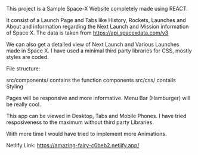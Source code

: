 This project is a Sample Space-X Website completely made using REACT.

It consist of a Launch Page and Tabs like History, Rockets, Launches and About and information regarding the Next Launch and Mission information of Space X. The data is taken from  https://api.spacexdata.com/v3

We can also get a detailed view of Next Launch and Various Launches made in Space X.
I have used a minimal third party libraries for CSS, mostly styles are coded.

File structure:

src/components/ contains the function components
src/css/ contails Styling

Pages will be responsive and more informative. Menu Bar (Hamburger) will be really cool.

This app can be viewed in Desktop, Tabs and Mobile Phones. I have tried resposiveness to the maximum without third party Libraries.

With more time I would have tried to implement more Animations.

Netlify Link: https://amazing-fairy-c0beb2.netlify.app/




